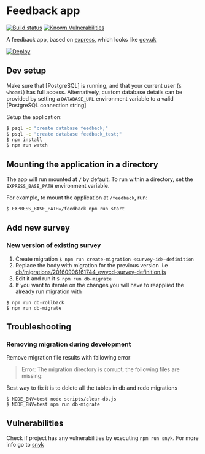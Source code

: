 # Feedback app

[![Build status][build status image]][ci]
[![Known Vulnerabilities][snyk badge]][snyk project]

A feedback app, based on [express], which looks like [gov.uk]

[![Deploy][heroku deploy image]][heroku deploy hook]

## Dev setup

Make sure that [PostgreSQL] is running, and that your current user (`$ whoami`)
has full access. Alternatively, custom database details can be provided by setting
a `DATABASE_URL` environment variable to a valid [PostgreSQL connection string]

Setup the application:

```sh
$ psql -c "create database feedback;"
$ psql -c "create database feedback_test;"
$ npm install
$ npm run watch
```

## Mounting the application in a directory

The app will run mounted at `/` by default. To run within a directory, set the
`EXPRESS_BASE_PATH` environment variable.

For example, to mount the application at `/feedback`, run:

```sh
$ EXPRESS_BASE_PATH=/feedback npm run start
```

## Add new survey

### New version of existing survey

1. Create migration `$ npm run create-migration <survey-id>-definition`
2. Replace the body with migration for the previous version .i.e
[db/migrations/20160906161744_ewycd-survey-definition.js](db/migrations/20160906161744_ewycd-survey-definition.js)
3. Edit it and run it `$ npm run db-migrate`
4. If you want to iterate on the changes you will have to reapplied the already run migration with
```
$ npm run db-rollback
$ npm run db-migrate
```

## Troubleshooting

### Removing migration during development

Remove migration file results with fallowing error

> Error: The migration directory is corrupt, the following files are missing:

Best way to fix it is to delete all the tables in db and redo migrations

    $ NODE_ENV=test node scripts/clear-db.js
    $ NODE_ENV=test npm run db-migrate

## Vulnerabilities

Check if project has any vulnerabilities by executing `npm run snyk`. For more info go to [snyk][snyk]

[build status image]: https://api.travis-ci.org/lm-tools/feedback.svg
[ci]: https://travis-ci.org/lm-tools/feedback
[express]: http://expressjs.com/
[gov.uk]: https://www.gov.uk/
[heroku deploy image]: https://www.herokucdn.com/deploy/button.svg
[heroku deploy hook]: https://heroku.com/deploy
[snyk]: https://snyk.io/
[snyk badge]: https://snyk.io/test/github/lm-tools/feedback/badge.svg
[snyk project]: https://snyk.io/test/github/lm-tools/feedback
